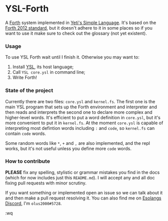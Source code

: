 # YSL-Forth

A [Forth](https://en.wikipedia.org/wiki/Forth_(programming_language))
system implemented in [Yeti's Simple Language](https://github.com/yeti0904/ysl).
It's based on the [Forth 2012 standard](https://forth-standard.org),
but it doesn't adhere to it in some places so if you want to use it
make sure to check out the glossary (not yet existent).


### Usage

To use YSL Forth wait until I finish it. Otherwise you may want to:

1. Install [YSL](https://github.com/yeti0904/ysl), its host language;
2. Call `YSL core.ysl` in command line;
3. Write Forth!


### State of the project

Currently there are two files: `core.ysl` and `kernel.fs`.
The first one is the main YSL program that sets up the Forth environment
and interpreter and then reads and interprets the second one to declare
more complex and higher-level words. It's efficient to put a word
definition in `core.ysl`, but it's more convenient to put it in
`kernel.fs`. At the moment `core.ysl` is capable of interpreting
most defintion words including `:` and `code`, so `kernel.fs` can
contain `code` words.

Some random words like `*`, `+` and `,` are also implemented, and the
repl works, but it's not useful unless you define more `code` words.


### How to contribute

**PLEASE** fix any spelling, stylistic or grammar mistakes you find in
the docs (which for now includes just this `README.md`). I will accept
any and all doc fixing pull requests with minor scrutiny.

If you want something or implemented open an issue so we can talk about
it and then make a pull request resolving it. You can also find me on
[Esolangs Discord](https://discord.gg/3UXSK5p), I'm `olus2000#5728`.

:wq
